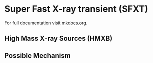 # Super Fast X-ray transient (SFXT)

For full documentation visit [mkdocs.org](https://www.mkdocs.org).

## High Mass X-ray Sources (HMXB)

## Possible Mechanism

